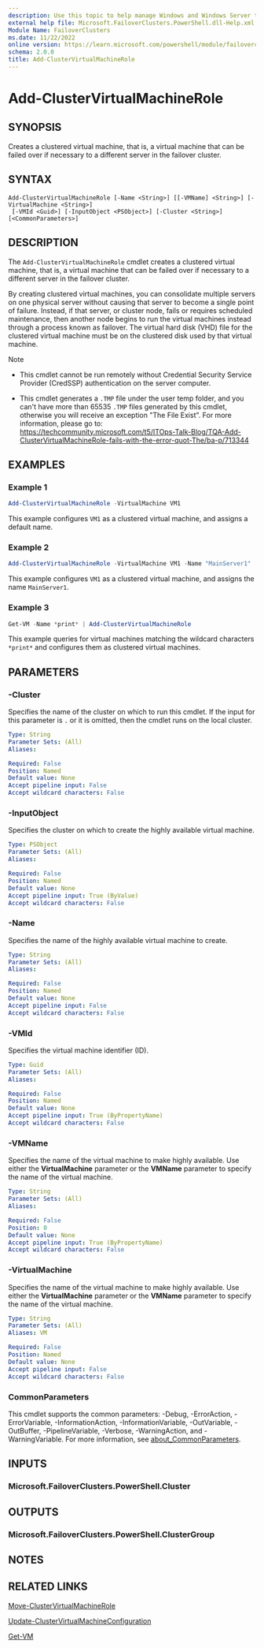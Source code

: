 ```yaml
---
description: Use this topic to help manage Windows and Windows Server technologies with Windows PowerShell.
external help file: Microsoft.FailoverClusters.PowerShell.dll-Help.xml
Module Name: FailoverClusters
ms.date: 11/22/2022
online version: https://learn.microsoft.com/powershell/module/failoverclusters/add-clustervirtualmachinerole?view=windowsserver2025-ps&wt.mc_id=ps-gethelp
schema: 2.0.0
title: Add-ClusterVirtualMachineRole
---
```


# Add-ClusterVirtualMachineRole

## SYNOPSIS
Creates a clustered virtual machine, that is, a virtual machine that can be failed over if necessary
to a different server in the failover cluster.

## SYNTAX

```
Add-ClusterVirtualMachineRole [-Name <String>] [[-VMName] <String>] [-VirtualMachine <String>]
 [-VMId <Guid>] [-InputObject <PSObject>] [-Cluster <String>] [<CommonParameters>]
```

## DESCRIPTION

The `Add-ClusterVirtualMachineRole` cmdlet creates a clustered virtual machine, that is, a virtual
machine that can be failed over if necessary to a different server in the failover cluster.

By creating clustered virtual machines, you can consolidate multiple servers on one physical server
without causing that server to become a single point of failure. Instead, if that server, or cluster
node, fails or requires scheduled maintenance, then another node begins to run the virtual machines
instead through a process known as failover. The virtual hard disk (VHD) file for the clustered
virtual machine must be on the clustered disk used by that virtual machine.

> [!NOTE]
>
> - This cmdlet cannot be run remotely without Credential Security Service Provider (CredSSP)
> authentication on the server computer.
>
> - This cmdlet generates a `.TMP` file under the user temp folder, and you can't have more than 65535
> `.TMP` files generated by this cmdlet, otherwise you will receive an exception "The File Exist". For
> more information, please go to:
> https://techcommunity.microsoft.com/t5/ITOps-Talk-Blog/TQA-Add-ClusterVirtualMachineRole-fails-with-the-error-quot-The/ba-p/713344

## EXAMPLES

### Example 1

```powershell
Add-ClusterVirtualMachineRole -VirtualMachine VM1
```

This example configures `VM1` as a clustered virtual machine, and assigns a default name.

### Example 2

```powershell
Add-ClusterVirtualMachineRole -VirtualMachine VM1 -Name "MainServer1"
```

This example configures `VM1` as a clustered virtual machine, and assigns the name `MainServer1`.

### Example 3

```powershell
Get-VM -Name *print* | Add-ClusterVirtualMachineRole
```

This example queries for virtual machines matching the wildcard characters `*print*` and configures
them as clustered virtual machines.

## PARAMETERS

### -Cluster

Specifies the name of the cluster on which to run this cmdlet. If the input for this parameter is
`.` or it is omitted, then the cmdlet runs on the local cluster.

```yaml
Type: String
Parameter Sets: (All)
Aliases:

Required: False
Position: Named
Default value: None
Accept pipeline input: False
Accept wildcard characters: False
```

### -InputObject

Specifies the cluster on which to create the highly available virtual machine.

```yaml
Type: PSObject
Parameter Sets: (All)
Aliases:

Required: False
Position: Named
Default value: None
Accept pipeline input: True (ByValue)
Accept wildcard characters: False
```

### -Name

Specifies the name of the highly available virtual machine to create.

```yaml
Type: String
Parameter Sets: (All)
Aliases:

Required: False
Position: Named
Default value: None
Accept pipeline input: False
Accept wildcard characters: False
```

### -VMId

Specifies the virtual machine identifier (ID).

```yaml
Type: Guid
Parameter Sets: (All)
Aliases:

Required: False
Position: Named
Default value: None
Accept pipeline input: True (ByPropertyName)
Accept wildcard characters: False
```

### -VMName

Specifies the name of the virtual machine to make highly available. Use either the
**VirtualMachine** parameter or the **VMName** parameter to specify the name of the virtual machine.

```yaml
Type: String
Parameter Sets: (All)
Aliases:

Required: False
Position: 0
Default value: None
Accept pipeline input: True (ByPropertyName)
Accept wildcard characters: False
```

### -VirtualMachine

Specifies the name of the virtual machine to make highly available. Use either the
**VirtualMachine** parameter or the **VMName** parameter to specify the name of the virtual machine.

```yaml
Type: String
Parameter Sets: (All)
Aliases: VM

Required: False
Position: Named
Default value: None
Accept pipeline input: False
Accept wildcard characters: False
```

### CommonParameters

This cmdlet supports the common parameters: -Debug, -ErrorAction, -ErrorVariable,
-InformationAction, -InformationVariable, -OutVariable, -OutBuffer, -PipelineVariable, -Verbose,
-WarningAction, and -WarningVariable. For more information, see
[about_CommonParameters](https://go.microsoft.com/fwlink/?LinkID=113216).

## INPUTS

### Microsoft.FailoverClusters.PowerShell.Cluster

## OUTPUTS

### Microsoft.FailoverClusters.PowerShell.ClusterGroup

## NOTES

## RELATED LINKS

[Move-ClusterVirtualMachineRole](./Move-ClusterVirtualMachineRole.md)

[Update-ClusterVirtualMachineConfiguration](./Update-ClusterVirtualMachineConfiguration.md)

[Get-VM](../Hyper-V/Get-VM.md)
